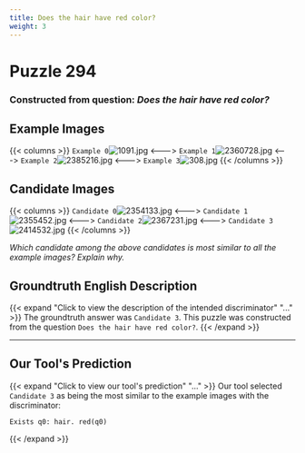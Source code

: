 ```yaml
---
title: Does the hair have red color?
weight: 3
---
```


# Puzzle 294
### Constructed from question: _Does the hair have red color?_


## Example Images
{{< columns >}}
`Example 0`![1091.jpg](/gqa_images/1091.jpg)
<--->
`Example 1`![2360728.jpg](/gqa_images/2360728.jpg)
<--->
`Example 2`![2385216.jpg](/gqa_images/2385216.jpg)
<--->
`Example 3`![308.jpg](/gqa_images/308.jpg)
{{< /columns >}}

## Candidate Images
{{< columns >}}
`Candidate 0`![2354133.jpg](/gqa_images/2354133.jpg)
<--->
`Candidate 1`![2355452.jpg](/gqa_images/2355452.jpg)
<--->
`Candidate 2`![2367231.jpg](/gqa_images/2367231.jpg)
<--->
`Candidate 3`![2414532.jpg](/gqa_images/2414532.jpg)
{{< /columns >}}

*Which candidate among the above candidates is most similar to all the example images? Explain why.*

## Groundtruth English Description

{{< expand "Click to view the description of the intended discriminator" "..." >}}
The groundtruth answer was `Candidate 3`. This puzzle was constructed from the question `Does the hair have red color?`.
{{< /expand >}}

---

## Our Tool's Prediction

{{< expand "Click to view our tool's prediction" "..." >}}
Our tool selected `Candidate 3` as being the most similar to the example images with the discriminator:
```plaintext
Exists q0: hair. red(q0)
```
{{< /expand >}}
